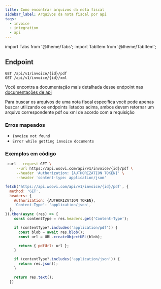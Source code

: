 ```yaml
---
title: Como encontrar arquivos da nota fiscal
sidebar_label: Arquivos da nota fiscal por api
tags:
  - invoice
  - integration
  - api
---
```


import Tabs from '@theme/Tabs';
import TabItem from '@theme/TabItem';

## Endpoint 

```
GET /api/v1/invoice/{id}/pdf
GET /api/v1/invoice/{id}/xml
```
Você encontra a documentação mais detalhada desse endpoint nas [documentações de api](https://developers.woovi.com/en/api#tag/invoice/paths/~1api~1v1~1invoice~1%7BinvoiceId%7D~1pdf/get)

Para buscar os arquivos de uma nota fiscal específica você pode apenas buscar utilizando os endpoints listados acima, ambos devem retornar um arquivo correspondente pdf ou xml de acordo com a requisição

### Erros mapeados

* `Invoice not found`
* `Error while getting invoice documents`

### Exemplos em código

<Tabs>
  <TabItem value="shell-curl" label="Shell + cURL" default>

```sh
 curl --request GET \
     --url https://api.woovi.com/api/v1/invoice/{id}/pdf \
     --header 'Authorization: {AUTHORIZATION TOKEN}' \
     --header 'content-type: application/json'
```

</TabItem>
<TabItem value="javascript" label="JavaScript + Fetch" default>

```js
fetch('https://api.woovi.com/api/v1/invoice/{id}/pdf', {
  method: 'GET',
  headers: {
    Authorization: {AUTHORIZATION TOKEN},
    'Content-Type': 'application/json',
  },
}).then(async (res) => {
    const contentType = res.headers.get('Content-Type');

    if (contentType?.includes('application/pdf')) {
      const blob = await res.blob();
      const url = URL.createObjectURL(blob);

      return { pdfUrl: url };
    }

    if (contentType?.includes('application/json')) {
      return res.json();
    }

    return res.text();
  })
```

  </TabItem>
</Tabs>
